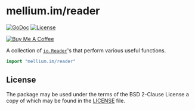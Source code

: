 # mellium.im/reader

[![GoDoc](https://godoc.org/mellium.im/reader?status.svg)](https://godoc.org/mellium.im/reader)
[![License](https://img.shields.io/badge/license-FreeBSD-blue.svg)](https://opensource.org/licenses/BSD-2-Clause)

[![Buy Me A Coffee](https://www.buymeacoffee.com/assets/img/custom_images/purple_img.png)](https://www.buymeacoffee.com/samwhited)

A collection of [`io.Reader`][ioreader]'s that perform various useful functions.

```go
import "mellium.im/reader"
```

## License

The package may be used under the terms of the BSD 2-Clause License a copy of
which may be found in the [LICENSE][LICENSE] file.

[ioreader]: https://godoc.org/io#Reader
[LICENSE]: ./LICENSE
